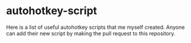 # autohotkey-script

Here is a list of useful autohotkey scripts that me myself created. Anyone can add their new script by making the pull request to this repository.
